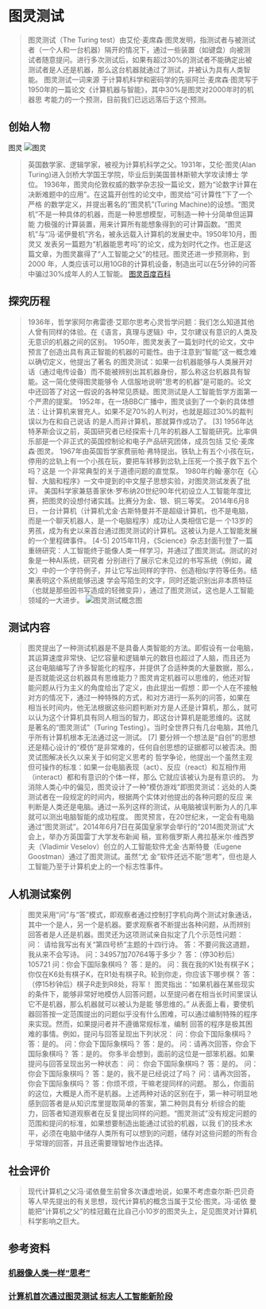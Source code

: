# 图灵测试
> 图灵测试（The Turing test）由艾伦·麦席森·图灵发明，指测试者与被测试者（一个人和一台机器）隔开的情况下，通过一些装置（如键盘）向被测 
  试者随意提问。进行多次测试后，如果有超过30%的测试者不能确定出被测试者是人还是机器，那么这台机器就通过了测试，并被认为具有人类智能。 
  图灵测试一词来源 于计算机科学和密码学的先驱阿兰·麦席森·图灵写于1950年的一篇论文《计算机器与智能》，其中30%是图灵对2000年时的机器思 
  考能力的一个预测，目前我们已远远落后于这个预测。
## 创始人物
   图灵
   ![图灵](http://www.odyus.com/wp-content/uploads/2017/06/201312250829599717297.jpg)
>  英国数学家、逻辑学家，被视为计算机科学之父。1931年，艾伦·图灵(Alan Turing)进入剑桥大学国王学院，毕业后到美国普林斯顿大学攻读博士 
   学位。
   1936年，图灵向伦敦权威的数学杂志投一篇论文，题为“论数字计算在决断难题中的应用”。在这篇开创性的论文中，图灵给“可计算性”下了一个严格 
   的数学定义，并提出著名的“图灵机”(Turing Machine)的设想。“图灵机”不是一种具体的机器，而是一种思想模型，可制造一种十分简单但运算能 
   力极强的计算装置，用来计算所有能想象得到的可计算函数。“图灵机”与“冯·诺伊曼机”齐名，被永远载入计算机的发展史中。1950年10月，图灵又 
   发表另一篇题为“机器能思考吗”的论文，成为划时代之作。也正是这篇文章，为图灵赢得了“人工智能之父”的桂冠。图灵还进一步预测称，到2000 
   年，人类应该可以用10GB的计算机设备，制造出可以在5分钟的问答中骗过30%成年人的人工智能。
   [图灵百度百科](https://baike.baidu.com/item/%E8%89%BE%E4%BC%A6%C2%B7%E9%BA%A6%E5%B8%AD%E6%A3%AE%C2%B7%E5%9B%BE%E7%81%B5/3940576?fromtitle=%E5%9B%BE%E7%81%B5&fromid=121208&fr=aladdin)
## 探究历程
>  1936年，哲学家阿尔弗雷德·艾耶尔思考心灵哲学问题：我们怎么知道其他人曾有同样的体验。在《语言，真理与逻辑》中，艾尔建议有意识的人类及 
   无意识的机器之间的区别。
   1950年，图灵发表了一篇划时代的论文，文中预言了创造出具有真正智能的机器的可能性。由于注意到“智能”这一概念难以确切定义，他提出了著名 
   的图灵测试：如果一台机器能够与人类展开对话（通过电传设备）而不能被辨别出其机器身份，那么称这台机器具有智能。这一简化使得图灵能够令 
   人信服地说明“思考的机器”是可能的。论文中还回答了对这一假说的各种常见质疑。图灵测试是人工智能哲学方面第一个严肃的提案。
   1952年，在一场BBC广播中，图灵谈到了一个新的具体想法：让计算机来冒充人。如果不足70%的人判对，也就是超过30%的裁判误以为在和自己说话 
   的是人而非计算机，那就算作成功了。 [3] 
   1956年达特茅斯会议之前，英国研究者已经探索十几年的机器人工智能研究。比率俱乐部是一个非正式的英国控制论和电子产品研究团体，成员包括 
   艾伦·麦席森·图灵。
   1967年由英国哲学家费丽帕·弗特提出。铁轨上有五个小孩在玩，停用的岔轨上有一个小孩在玩，要把车转移到岔轨上压死一个孩子救下五个吗？这是 
   一个非常典型的关于道德问题的直觉泵。
   1980年约翰·塞尔在《心智、大脑和程序》一文中提到的中文屋子思想实验，对图灵测试发表了批评。
   美国科学家兼慈善家休·罗布纳20世纪90年代初设立人工智能年度比赛，把图灵的设想付诸实践。比赛分为金、银、铜三等奖。
   2014年6月8日，一台计算机（计算机尤金·古斯特曼并不是超级计算机，也不是电脑，而是一个聊天机器人，是一个电脑程序）成功让人类相信它是一 
   个13岁的男孩，成为有史以来首台通过图灵测试的计算机。这被认为是人工智能发展的一个里程碑事件。 [4-5] 
   2015年11月，《Science》杂志封面刊登了一篇重磅研究：人工智能终于能像人类一样学习，并通过了图灵测试。测试的对象是一种AI系统，研究者 
   分别进行了展示它未见过的书写系统（例如，藏文）中的一个字符例子，并让它写出同样的字符、创造相似字符等任务。结果表明这个系统能够迅速 
   学会写陌生的文字，同时还能识别出非本质特征（也就是那些因书写造成的轻微变异），通过了图灵测试，这也是人工智能领域的一大进步。
   ![图灵测试概念图](http://img.caixin.com/2016-06-07/1465262027703236.jpg)
## 测试内容
>  图灵提出了一种测试机器是不是具备人类智能的方法。即假设有一台电脑，其运算速度非常快、记忆容量和逻辑单元的数目也超过了人脑，而且还为 
   这台电脑编写了许多智能化的程序，并提供了合适种类的大量数据，那么，是否就能说这台机器具有思维能力？图灵肯定机器可以思维的，他还对智 
   能问题从行为主义的角度给出了定义，由此提出一假想：即一个人在不接触对方的情况下，通过一种特殊的方式，和对方进行一系列的问答，如果在 
   相当长时间内，他无法根据这些问题判断对方是人还是计算机，那么，就可以认为这个计算机具有同人相当的智力，即这台计算机是能思维的。这就 
   是著名的“图灵测试”（Turing Testing）。当时全世界只有几台电脑，其他几乎所有计算机根本无法通过这一测试。 [7] 
   要分辨一个想法是“自创”的思想还是精心设计的“模仿”是非常难的，任何自创思想的证据都可以被否决。图灵试图解决长久以来关于如何定义思考的 
   哲学争论，他提出一个虽然主观但可操作的标准：如果一台电脑表现（act）、反应（react）和互相作用（interact）都和有意识的个体一样，那么 
   它就应该被认为是有意识的。
   为消除人类心中的偏见，图灵设计了一种“模仿游戏”即图灵测试：远处的人类测试者在一段规定的时间内，根据两个实体对他提出的各种问题的反应 
   来判断是人类还是电脑。通过一系列这样的测试，从电脑被误判断为人的几率就可以测出电脑智能的成功程度。
   图灵预言，在20世纪末，一定会有电脑通过“图灵测试”。2014年6月7日在英国皇家学会举行的“2014图灵测试”大会上，举办方英国雷丁大学发布新闻 
   稿，宣称俄罗斯人弗拉基米尔·维西罗夫（Vladimir Veselov）创立的人工智能软件尤金·古斯特曼（Eugene Goostman）通过了图灵测试。虽然“尤 
   金”软件还远不能“思考”，但也是人工智能乃至于计算机史上的一个标志性事件。
## 人机测试案例
>  图灵采用“问”与“答”模式，即观察者通过控制打字机向两个测试对象通话，其中一个是人，另一个是机器。要求观察者不断提出各种问题，从而辨别 
   回答者是人还是机器。图灵还为这项测试亲自拟定了几个示范性问题：
   问： 请给我写出有关“第四号桥”主题的十四行诗。
   答：不要问我这道题，我从来不会写诗。
   问：34957加70764等于多少？
   答：（停30秒后）105721
   问：你会下国际象棋吗？
   答：是的。
   问：我在我的K1处有棋子K；你仅在K6处有棋子K，在R1处有棋子R。轮到你走，你应该下哪步棋？
   答：（停15秒钟后）棋子R走到R8处，将军！
   图灵指出：“如果机器在某些现实的条件下，能够非常好地模仿人回答问题，以至提问者在相当长时间里误认它不是机器，那么机器就可以被认为是能 
   够思维的。”
   从表面上看，要使机器回答按一定范围提出的问题似乎没有什么困难，可以通过编制特殊的程序来实现。然而，如果提问者并不遵循常规标准，编制 
   回答的程序是极其困难的事情。例如，提问与回答呈现出下列状况：
   问：你会下国际象棋吗？
   答：是的。
   问：你会下国际象棋吗？
   答：是的。
   问：请再次回答，你会下国际象棋吗？
   答：是的。
   你多半会想到，面前的这位是一部笨机器。如果提问与回答呈现出另一种状态：
   问： 你会下国际象棋吗？
   答：是的。
   问：你会下国际象棋吗？
   答：是的，我不是已经说过了吗？
   问：请再次回答，你会下国际象棋吗？
   答：你烦不烦，干嘛老提同样的问题。
   那么，你面前的这位，大概是人而不是机器。上述两种对话的区别在于，第一种可明显地感到回答者是从知识库里提取简单的答案，第二种则具有分 
   析综合的能力，回答者知道观察者在反复提出同样的问题。“图灵测试”没有规定问题的范围和提问的标准，如果想要制造出能通过试验的机器，以我 
   们的技术水平，必须在电脑中储存人类所有可以想到的问题，储存对这些问题的所有合乎常理的回答，并且还需要理智地作出选择。
## 社会评价
>  现代计算机之父冯·诺依曼生前曾多次谦虚地说，如果不考虑查尔斯·巴贝奇等人早先提出的有关思想，现代计算机的概念当属于艾伦·图灵。冯·诺依 
   曼能把“计算机之父”的桂冠戴在比自己小10岁的图灵头上，足见图灵对计算机科学影响之巨大。
## 参考资料
### [机器像人类一样“思考”](http://www.66ruian.com/system/2014/06/12/011689325.shtml)
### [计算机首次通过图灵测试 标志人工智能新阶段](http://tech.163.com/14/0609/08/9U9KKHVV000915BD.html)
